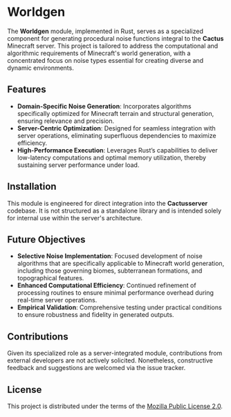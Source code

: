 # Worldgen

The **Worldgen** module, implemented in Rust, serves as a specialized component for generating procedural noise functions integral to the **Cactus** Minecraft server. This project is tailored to address the computational and algorithmic requirements of Minecraft's world generation, with a concentrated focus on noise types essential for creating diverse and dynamic environments.

## Features

- **Domain-Specific Noise Generation**: Incorporates algorithms specifically optimized for Minecraft terrain and structural generation, ensuring relevance and precision.
- **Server-Centric Optimization**: Designed for seamless integration with server operations, eliminating superfluous dependencies to maximize efficiency.
- **High-Performance Execution**: Leverages Rust’s capabilities to deliver low-latency computations and optimal memory utilization, thereby sustaining server performance under load.

## Installation

This module is engineered for direct integration into the **Cactusserver** codebase. It is not structured as a standalone library and is intended solely for internal use within the server's architecture.

## Future Objectives

- **Selective Noise Implementation**: Focused development of noise algorithms that are specifically applicable to Minecraft world generation, including those governing biomes, subterranean formations, and topographical features.
- **Enhanced Computational Efficiency**: Continued refinement of processing routines to ensure minimal performance overhead during real-time server operations.
- **Empirical Validation**: Comprehensive testing under practical conditions to ensure robustness and fidelity in generated outputs.

## Contributions

Given its specialized role as a server-integrated module, contributions from external developers are not actively solicited. Nonetheless, constructive feedback and suggestions are welcomed via the issue tracker.

## License

This project is distributed under the terms of the [Mozilla Public License 2.0](LICENSE).

